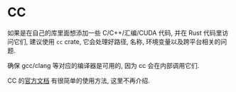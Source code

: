 
# CC

如果是在自己的库里面想添加一些 C/C++/汇编/CUDA 代码, 并在 Rust 代码里访问它们, 建议使用 `cc` crate,
它会处理好路径, 名称, 环境变量以及跨平台相关的问题.

确保 gcc/clang 等对应的编译器是可用的, 因为 cc 会在内部调用它们.

CC 的[官方文档](https://docs.rs/cc) 有很简单的使用方法, 这里不再介绍. 